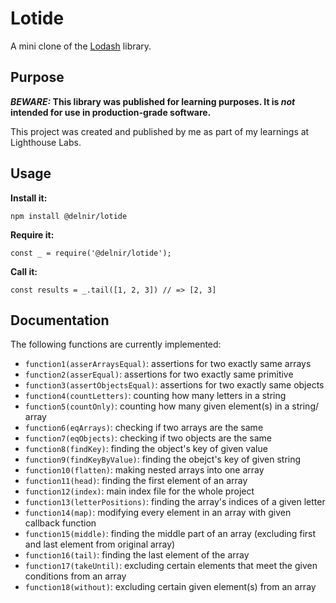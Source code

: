 # Lotide

A mini clone of the [Lodash](https://lodash.com) library.

## Purpose

**_BEWARE:_ This library was published for learning purposes. It is _not_ intended for use in production-grade software.**

This project was created and published by me as part of my learnings at Lighthouse Labs.

## Usage

**Install it:**

`npm install @delnir/lotide`

**Require it:**

`const _ = require('@delnir/lotide');`

**Call it:**

`const results = _.tail([1, 2, 3]) // => [2, 3]`

## Documentation

The following functions are currently implemented:

- `function1(asserArraysEqual)`: assertions for two exactly same arrays
- `function2(asserEqual)`: assertions for two exactly same primitive
- `function3(assertObjectsEqual)`: assertions for two exactly same objects
- `function4(countLetters)`: counting how many letters in a string 
- `function5(countOnly)`: counting how many given element(s) in a string/ array
- `function6(eqArrays)`: checking if two arrays are the same
- `function7(eqObjects)`: checking if two objects are the same 
- `function8(findKey)`: finding the object's key of given value
- `function9(findKeyByValue)`: finding the obejct's key of given string
- `function10(flatten)`: making nested arrays into one array
- `function11(head)`: finding the first element of an array
- `function12(index)`: main index file for the whole project
- `function13(letterPositions)`: finding the array's indices of a given letter
- `function14(map)`: modifying every element in an array with given callback function
- `function15(middle)`: finding the middle part of an array (excluding first and last element from original array)
- `function16(tail)`: finding the last element of the array
- `function17(takeUntil)`: excluding certain elements that meet the given conditions from an array
- `function18(without)`: excluding certain given element(s) from an array

